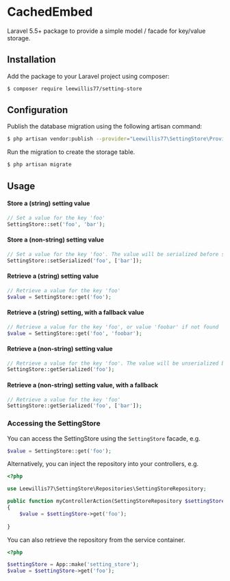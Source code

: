 # CachedEmbed
Laravel 5.5+ package to provide a simple model / facade for key/value storage.

## Installation
Add the package to your Laravel project using composer:

```bash
$ composer require leewillis77/setting-store
```

## Configuration
Publish the database migration using the following artisan command:

```bash
$ php artisan vendor:publish --provider="Leewillis77\SettingStore\Providers\ServiceProvider" --tag="migrations"  
```

Run the migration to create the storage table.

```bash
$ php artisan migrate
```

## Usage

#### Store a (string) setting value
```php
// Set a value for the key 'foo'
SettingStore::set('foo', 'bar');
```

#### Store a (non-string) setting value
```php
// Set a value for the key 'foo'. The value will be serialized before storing.
SettingStore::setSerialized('foo', ['bar']);
```

#### Retrieve a (string) setting value

```php
// Retrieve a value for the key 'foo'
$value = SettingStore::get('foo');
```

#### Retrieve a (string) setting, with a fallback value

```php
// Retrieve a value for the key 'foo', or value 'foobar' if not found
$value = SettingStore::get('foo', 'foobar');
```

#### Retrieve a (non-string) setting value

```php
// Retrieve a value for the key 'foo'. The value will be unserialized before being returned.
SettingStore::getSerialized('foo');
```

#### Retrieve a (non-string) setting value, with a fallback

```php
// Retrieve a value for the key 'foo'
SettingStore::getSerialized('foo', ['bar']);
```

### Accessing the SettingStore
You can access the SettingStore using the `SettingStore` facade, e.g.

```php
$value = SettingStore::get('foo');
``` 

Alternatively, you can inject the repository into your controllers, e.g.

```php
<?php

use Leewillis77\SettingStore\Repositories\SettingStoreRepository;

public function myControllerAction(SettingStoreRepository $settingStore)
{
    $value = $settingStore->get('foo');
    
}
```

You can also retrieve the repository from the service container. 

```php
<?php

$settingStore = App::make('setting_store');
$value = $settingStore->get('foo');
```